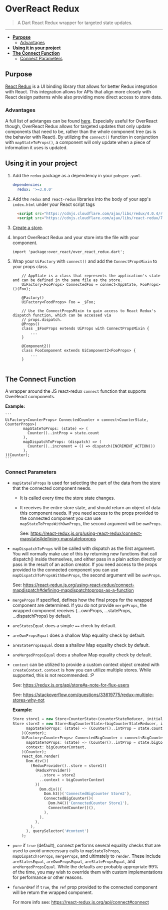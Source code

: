 # OverReact Redux
> A Dart React Redux wrapper for targeted state updates.

---
* __[Purpose](#purpose)__
    * [Advantages](#advantages)
* __[Using it in your project](#using-it-in-your-project)__
* __[The Connect Function](#the-connect-function)__
    * [Connect Parameters](#connect-parameters)

## Purpose
[React Redux](https://react-redux.js.org) is a UI binding library that allows for better Redux integration with React. 
This integration allows for APIs that align more closely with React design patterns while also providing more direct 
access to store data.

### Advantages

A full list of advtanges can be found [here](https://react-redux.js.org/introduction/why-use-react-redux). 
Especially useful for OverReact though, OverReact Redux allows for targeted updates that only update components 
that need to be, rather than the whole component tree (as is the behavior with React). By utilizing the 
`connect()` function in conjunction with `mapStateToProps()`, a component will only update when a piece of information 
it uses is updated.


## Using it in your project
1. Add the `redux` package as a dependency in your `pubspec.yaml`.

    ```yaml
    dependencies:
      redux: '>=3.0.0'
    ```
1. Add the `redux` and `react-redux` libraries into the body of your app's `index.html` under your React script tags
    ```html
      <script src="https://cdnjs.cloudflare.com/ajax/libs/redux/4.0.4/redux.js"></script>
      <script src="https://cdnjs.cloudflare.com/ajax/libs/react-redux/7.0.3/react-redux.js"></script>
    ```
1. [Create a store](linkToExampleFile).
1. Import OverReact Redux and your store into the file with your component.
    ```
    import 'package:over_react/over_react_redux.dart';
    ```
1. Wrap your `UiFactory` with `connect()` and add the `ConnectPropsMixin` to your props class.
    ```
        // AppState is a class that represents the application's state and can be defined in the same file as the store.
        UiFactory<FooProps> ConnectedFoo = connect<AppState, FooProps>()(Foo);
        
        @Factory()
        UiFactory<FoodProps> Foo = _$Foo;
        
        // Use the ConnectPropsMixin to gain access to React Redux's dispatch function, which can be accessed via 
        // props.dispatch.
        @Props()
        class _$FooProps extends UiProps with ConnectPropsMixin {
            ...
        }
        
        @Component2()
        class FooComponent extends UiComponent2<FooProps> {
            ...
        }
        
    ```
## The Connect Function
A wrapper around the JS react-redux `connect` function that supports OverReact components.

__Example:__

    ```
    UiFactory<CounterProps> ConnectedCounter = connect<CounterState, CounterProps>(
            mapStateToProps: (state) => (
              Counter()..intProp = state.count
            ),
            mapDispatchToProps: (dispatch) => (
              Counter()..increment = () => dispatch(INCREMENT_ACTION())
            ),
    )(Counter);
    ```

### Connect Parameters
- `mapStateToProps` is used for selecting the part of the data from the store that the connected
 component needs.
   - It is called every time the store state changes.
   - It receives the entire store state, and should return an object of data this component needs.
If you need access to the props provided to the connected component you can use `mapStateToPropsWithOwnProps`,
the second argument will be `ownProps`. 

     See: <https://react-redux.js.org/using-react-redux/connect-mapstate#defining-mapstatetoprops>
- `mapDispatchToProps` will be called with dispatch as the first argument.
You will normally make use of this by returning new functions that call dispatch() inside themselves,
and either pass in a plain action directly or pass in the result of an action creator.
If you need access to the props provided to the connected component you can use `mapDispatchToPropsWithOwnProps`,
the second argument will be `ownProps`.

  See: <https://react-redux.js.org/using-react-redux/connect-mapdispatch#defining-mapdispatchtoprops-as-a-function>
- `mergeProps` if specified, defines how the final props for the wrapped component are determined.
If you do not provide `mergeProps`, the wrapped component receives {...ownProps, ...stateProps, ...dispatchProps}
by default.
- `areStatesEqual` does a simple `==` check by default.
- `areOwnPropsEqual` does a shallow Map equality check by default.
- `areStatePropsEqual` does a shallow Map equality check by default.
- `areMergedPropsEqual` does a shallow Map equality check by default.
- `context` can be utilized to provide a custom context object created with `createContext`.
`context` is how you can utilize multiple stores. While supported, this is not recommended. :P

    See: <https://redux.js.org/api/store#a-note-for-flux-users>
    
    See: <https://stackoverflow.com/questions/33619775/redux-multiple-stores-why-not>

    __Example:__
    ```dart
    Store store1 = new Store<CounterState>(counterStateReducer, initialState: new CounterState(count: 0));
    Store store2 = new Store<BigCounterState>(bigCounterStateReducer, initialState: new BigCounterState(bigCount: 100));UiFactory<CounterProps> ConnectedCounter = connect<CounterState, CounterProps>(
          mapStateToProps: (state) => (Counter()..intProp = state.count)
        )(Counter);
        UiFactory<CounterProps> ConnectedBigCounter = connect<BigCounterState, CounterProps>(
          mapStateToProps: (state) => (Counter()..intProp = state.bigCount),
          context: bigCounterContext,
        )(Counter);
        react_dom.render(
          Dom.div()(
            (ReduxProvider()..store = store1)(
              (ReduxProvider()
                ..store = store2
                ..context = bigCounterContext
              )(
                Dom.div()(
                  Dom.h3()('ConnectedBigCounter Store2'),
                  ConnectedBigCounter()(
                    Dom.h4()('ConnectedCounter Store1'),
                    ConnectedCounter()(),
                  ),
                ),
              ),
            ),
          ), querySelector('#content')
        );
    ```
- `pure` if `true` (default), connect performs several equality checks that are used to avoid unnecessary
calls to `mapStateToProps`, `mapDispatchToProps`, `mergeProps`, and ultimately to `render`. These include
`areStatesEqual`, `areOwnPropsEqual`, `areStatePropsEqual`, and `areMergedPropsEqual`.
While the defaults are probably appropriate 99% of the time, you may wish to override them with custom
implementations for performance or other reasons.
- `forwardRef` if `true`, the `ref` prop provided to the connected component will be return the wrapped component.

  For more info see: https://react-redux.js.org/api/connect#connect
